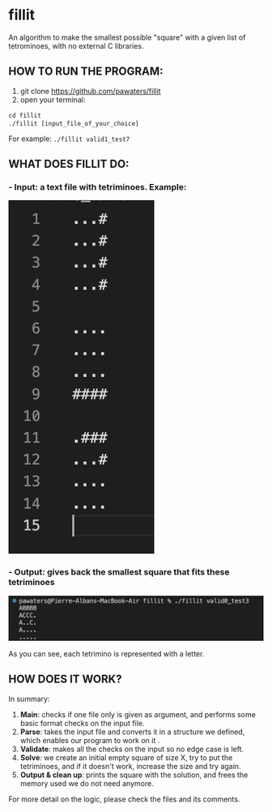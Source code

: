 # fillit
An algorithm to make the smallest possible "square" with a given list of tetrominoes, with no external C libraries. 

## HOW TO RUN THE PROGRAM:
1) git clone https://github.com/pawaters/fillit
2) open your terminal:
```
cd fillit
./fillit [input_file_of_your_choice]
```

For example: 
`./fillit valid1_test7`

## WHAT DOES FILLIT DO:
### - Input: a text file with tetriminoes. Example:

![Example img of input](https://github.com/pawaters/fillit/blob/master/Example%20img%20of%20input.jpg)

### - Output: gives back the smallest square that fits these tetriminoes

![Example img of output](https://github.com/pawaters/fillit/blob/master/Example_img_output.jpg)

As you can see, each tetrimino is represented with a letter.

## HOW DOES IT WORK?

In summary:
1) **Main**: checks if one file only is given as argument, and performs some basic format checks on the input file.
2) **Parse**: takes the input file and converts it in a structure we defined, which enables our program to work on it .
3) **Validate**: makes all the checks on the input so no edge case is left.
4) **Solve**: we create an initial empty square of size X, try to put the tetriminoes, and if it doesn't work, increase the size and try again.
5) **Output & clean up**: prints the square with the solution, and frees the memory used we do not need anymore. 

For more detail on the logic, please check the files and its comments.

